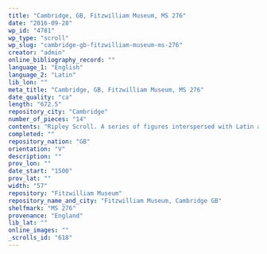 ```yaml
---
title: "Cambridge, GB, Fitzwilliam Museum, MS 276"
date: "2016-09-28"
wp_id: "4781"
wp_type: "scroll"
wp_slug: "cambridge-gb-fitzwilliam-museum-ms-276"
creator: "admin"
online_bibliography_record: ""
language_1: "English"
language_2: "Latin"
lib_lon: ""
meta_title: "Cambridge, GB, Fitzwilliam Museum, MS 276"
date_quality: "ca"
length: "672.5"
repository_city: "Cambridge"
number_of_pieces: "14"
contents: "Ripley Scroll. A series of figures interspersed with Latin and English poetry. Multiple other images."
completed: ""
repository_nation: "GB"
orientation: "V"
description: ""
prov_lon: ""
date_start: "1500"
prov_lat: ""
width: "57"
repository: "Fitzwilliam Museum"
repository_name_and_city: "Fitzwilliam Museum, Cambridge GB"
shelfmark: "MS 276"
provenance: "England"
lib_lat: ""
online_images: ""
_scrolls_id: "618"
---
```



